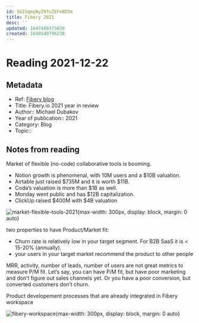 ```yaml
---
id: 5G1SqmyWyZ9fuZEFeBD5m
title: Fibery 2021
desc: ''
updated: 1647480375028
created: 1640140796238
---
```

# Reading 2021-12-22

## Metadata

- Ref: [Fibery blog](https://fibery.io/blog/fibery-2021/)
- Title: Fibery.io 2021 year in review
- Author:: Michael Dubakov
- Year of publication:: 2021
- Category: Blog
- Topic:: 

## Notes from reading

Market of flexible (no-code) collaborative tools is booming. 
- Notion growth is phenomenal, with 10M users and a $10B valuation. 
- Airtable just raised $735M and it is worth $11B. 
- Coda’s valuation is more than $1B as well. 
- Monday went public and has $12B capitalization. 
- ClickUp raised $400M with $4B valuation

![market-flexible-tools-2021](https://fibery.io/blog/static/6c13c15775f4d45dac193c3268544113/573d3/nocode-2021.png){max-width: 300px, display: block, margin: 0 auto}

two properties to have Product/Market fit:
- Churn rate is relatively low in your target segment. For B2B SaaS it is < 15-20% (annually).
- your users in your target market recommend the product to other people

MRR, activity, number of leads, number of users are not great metrics to measure P/M fit. Let’s say, you can have P/M fit, but have poor marketing and don’t figure out sales channels yet. Or you have a poor conversion, but converted customers don’t churn.

Product developement processes that are already integrated in Fibery workspace

![fibery-workspace](https://fibery.io/blog/static/d87826523fdf3b9da7c3a9826c67ec67/573d3/product-teams.png){max-width: 300px, display: block, margin: 0 auto}